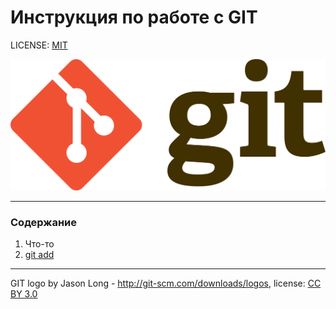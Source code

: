 # Инструкция по работе с GIT

LICENSE: [MIT](./license.md)

![git-logo](./assets/2880px-Git-logo.svg.png)

---

### Содержание

1. Что-то
2. [git add](./add.md)



---

GIT logo by Jason Long - http://git-scm.com/downloads/logos, license: [CC BY 3.0](https://creativecommons.org/licenses/by/3.0/)
